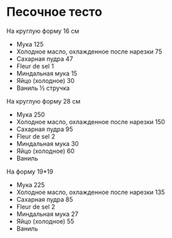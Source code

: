 # Песочное тесто

На круглую форму 16 см

* Мука 125
* Холодное масло, охлажденное после нарезки 75
* Сахарная пудра 47
* Fleur de sel 1
* Миндальная мука 15
* Яйцо \(холодное\) 30
* Ваниль ½ стручка

На круглую форму 28 см

* Мука 250
* Холодное масло, охлажденное после нарезки 150
* Сахарная пудра 95
* Fleur de sel 2
* Миндальная мука 30
* Яйцо \(холодное\) 60
* Ваниль

На форму 19\*19

* Мука 225
* Холодное масло, охлажденное после нарезки 135
* Сахарная пудра 85
* Fleur de sel 2
* Миндальная мука 27
* Яйцо \(холодное\) 55
* Ваниль
